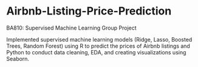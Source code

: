 # Airbnb-Listing-Price-Prediction
BA810: Supervised Machine Learning Group Project

Implemented supervised machine learning models (Ridge, Lasso, Boosted Trees, Random Forest) using R to predict the prices of Airbnb listings and Python to conduct data cleaning, EDA, and creating visualizations using Seaborn.
